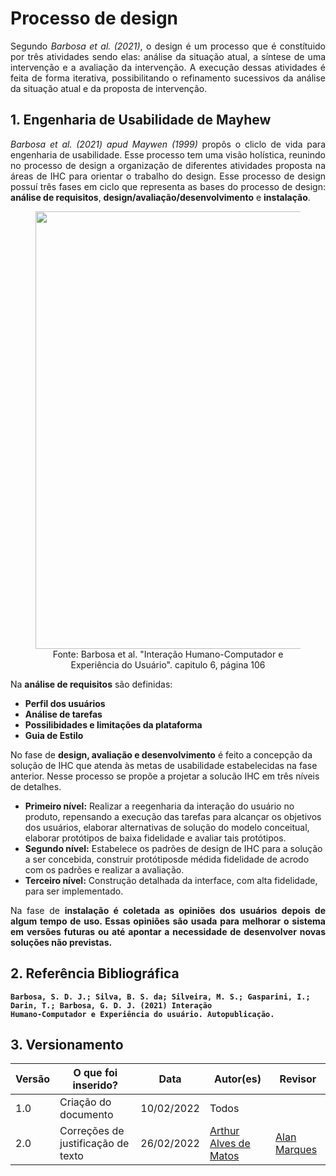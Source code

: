 # Processo de design
<p align="justify"> 
Segundo <i>Barbosa et al. (2021)</i>, o design é um processo que é constítuido por três atividades sendo elas: análise da situação atual, a síntese de uma intervenção e a avaliação da intervenção. A execução dessas atividades é feita de forma iterativa, possibilitando o refinamento sucessivos da análise da situação atual e da proposta de intervenção.
</p>

## 1. Engenharia de Usabilidade de Mayhew
<p align="justify"> 
<i>Barbosa et al. (2021) apud Maywen (1999)</i> propôs o cliclo de vida para engenharia de usabilidade. Esse processo tem uma visão holística, reunindo no processo de design a organização de diferentes atividades proposta na áreas de IHC para orientar o trabalho do design. Esse processo de design possuí três fases em ciclo que representa as bases do processo de design: <b>análise de requisitos</b>, <b>design/avaliação/desenvolvimento</b> e <b>instalação</b>.
</p>

<figure align='center' >
  <img  src="./assets/imagens/CicloDeVidaUsabilidadeMayhew.jpg" width="700px">
  <br>
  <figcaption>Fonte: Barbosa et al. "Interação Humano-Computador e Experiência do Usuário". capitulo 6, página 106</a></figcaption>
</figure>

Na **análise de requisitos** são definidas:
  * **Perfil dos usuários**
  * **Análise de tarefas**
  * **Possilibidades e limitações da plataforma**
  * **Guia de Estilo**

No fase de **design, avaliação e desenvolvimento** é feito a concepção da solução de IHC que atenda às metas de usabilidade estabelecidas na fase anterior. Nesse processo se propõe a projetar a solucão IHC em três níveis de detalhes.
  * **Primeiro nível:** Realizar a reegenharia da interação do usuário no produto, repensando a execução das tarefas para alcançar os objetivos dos usuários, elaborar alternativas de solução do modelo conceitual, elaborar protótipos de baixa fidelidade e avaliar tais protótipos.
  * **Segundo nível:** Estabelece os padrões de design de IHC para a solução a ser concebida, construir protótiposde médida fidelidade de acrodo com os padrões e realizar a avaliação.
  * **Terceiro nível:** Construção detalhada da interface, com alta fidelidade, para ser implementado.

<p align="justify">
Na fase de <b>instalação<b> é coletada as opiniões dos usuários depois de algum tempo de uso. Essas opiniões são usada para melhorar o sistema em versões futuras ou até apontar a necessidade de desenvolver novas soluções não previstas. 
</p>


## 2. Referência Bibliográfica
    Barbosa, S. D. J.; Silva, B. S. da; Silveira, M. S.; Gasparini, I.; Darin, T.; Barbosa, G. D. J. (2021) Interação
    Humano-Computador e Experiência do usuário. Autopublicação.


## 3. Versionamento
Versão |  O que foi inserido? | Data | Autor(es)| Revisor|
---- |----- | ---- | ---- | ---- |
1.0| Criação do documento |10/02/2022| Todos | |
2.0| Correções de justificação de texto | 26/02/2022 | [Arthur Alves de Matos](https://github.com/Arthur-Gaudium)|[Alan Marques](https://github.com/alan-ms)|